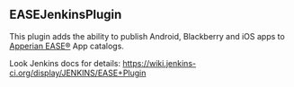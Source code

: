 EASEJenkinsPlugin
-----------------

This plugin adds the ability to publish Android, Blackberry and iOS apps
 to [Apperian EASE®](http://www.apperian.com/enterprise-mobility-solution/ease-platform/) App catalogs.

Look Jenkins docs for details: https://wiki.jenkins-ci.org/display/JENKINS/EASE+Plugin
